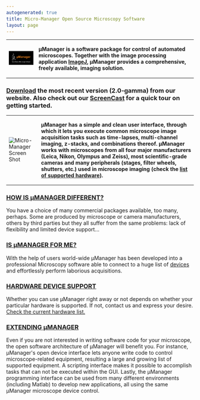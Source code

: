 ```yaml
---
autogenerated: true
title: Micro-Manager Open Source Microscopy Software
layout: page
---
```



<table cellspacing=15>
<tr>
<td markdown="1">

![](media/NewLogo.png "NewLogo.png")

</td>
<td markdown="1">

**μManager is a software package for control of automated microscopes.
Together with the image processing application
[ImageJ](http://rsb.info.nih.gov/ij/), μManager provides a
comprehensive, freely available, imaging solution.**

</td>
</tr>
</table>

### [Download](Download_Micro-Manager_Latest_Release "wikilink") the most recent version (2.0-gamma) from our website. Also check out our [ ScreenCast](Screencasts "wikilink") for a quick tour on getting started.

<table cellspacing=15>
<tr>
<td markdown="1">

![ Micro-Manager Screen
Shot](media/MM_screenshot.png " Micro-Manager Screen Shot")

</td>
<td markdown="1">

**μManager has a simple and clean user interface, through which it lets
you execute common microscope image acquisition tasks such as
time-lapses, multi-channel imaging, z-stacks, and combinations thereof.
μManager works with microscopes from all four major manufacturers
(Leica, Nikon, Olympus and Zeiss), most scientific-grade cameras and
many peripherals (stages, filter wheels, shutters, etc.) used in
microscope imaging (check the [list of supported
hardware](Device_Support "wikilink")).**

</td>
</tr>
</table>

### [ HOW IS μMANAGER DIFFERENT?](Why_Micro-Manager%3F "wikilink")

You have a choice of many commercial packages available, too many,
perhaps. Some are produced by microscope or camera manufacturers, others
by third parties but they all suffer from the same problems: lack of
flexibility and limited device support...

### [ IS μMANAGER FOR ME?](Who_should_use_Micro-Manager "wikilink")

With the help of users world-wide μManager has been developed into a
professional Microscopy software able to connect to a huge list of [
devices](Device_Support "wikilink") and effortlessly perform laborious
acquisitions.

### [ HARDWARE DEVICE SUPPORT](Device_Support "wikilink")

Whether you can use μManager right away or not depends on whether your
particular hardware is supported. If not, contact us and express your
desire. [Check the current hardware list.](Device_Support "wikilink")

### [ EXTENDING μMANAGER](Micro-Manager_Programming_Guide "wikilink")

Even if you are not interested in writing software code for your
microscope, the open software architecture of μManager will benefit you.
For instance, μManager's open device interface lets anyone write code to
control microscope-related equipment, resulting a large and growing list
of supported equipment. A scripting interface makes it possible to
accomplish tasks that can not be executed within the GUI. Lastly, the
μManager programming interface can be used from many different
environments (including Matlab) to develop new applications, all using
the same μManager microscope device control.
